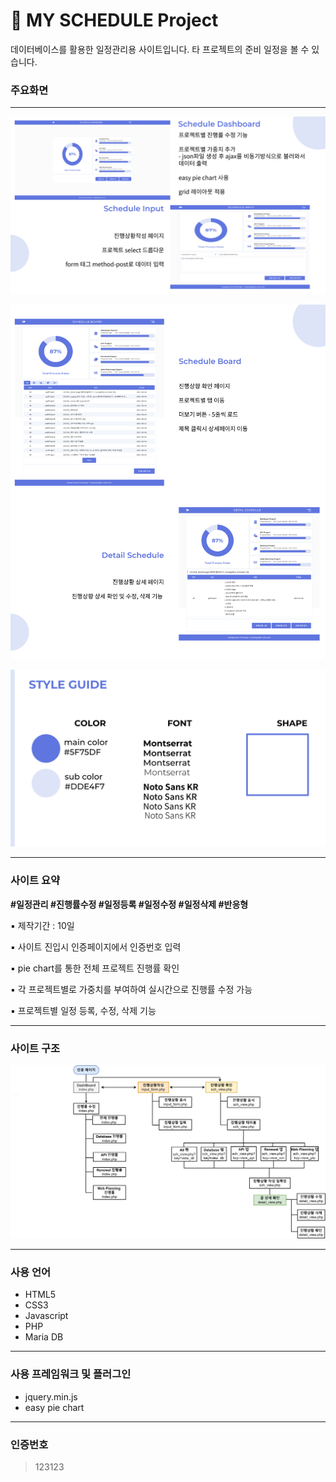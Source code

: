 
# :memo: MY SCHEDULE Project

데이터베이스를 활용한 일정관리용 사이트입니다. 타 프로젝트의 준비 일정을 볼 수 있습니다. 

### 주요화면

---

![my_schedule_1.png](img/readme/my_schedule_1.png)

![my_schedule_2.png](img/readme/my_schedule_2.png)

![my_schedule_style.png](img/readme/my_schedule_style.png)

---

### 사이트 요약

**#일정관리 #진행률수정 #일정등록  #일정수정 #일정삭제 #반응형**

▪️ 제작기간 : 10일

▪️ 사이트 진입시 인증페이지에서 인증번호 입력

▪️ pie chart를 통한 전체 프로젝트 진행률 확인

▪️ 각 프로젝트별로 가중치를 부여하여 실시간으로 진행률 수정 가능

▪️ 프로젝트별 일정 등록, 수정, 삭제 기능

---

### 사이트 구조

![my_schedule_flowchart.png](img/readme/my_schedule_flowchart.png)

---

### 사용 언어

- HTML5
- CSS3
- Javascript
- PHP
- Maria DB

---

### 사용 프레임워크 및 플러그인

- jquery.min.js
- easy pie chart

---
### 인증번호
> 123123
